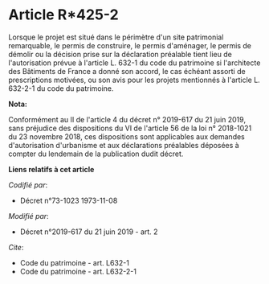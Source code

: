 # Article R*425-2

Lorsque le projet est situé dans le périmètre d'un site patrimonial remarquable, le permis de construire, le permis
d'aménager, le permis de démolir ou la décision prise sur la déclaration préalable tient lieu de l'autorisation prévue à
l'article L. 632-1 du code du patrimoine si l'architecte des Bâtiments de France a donné son accord, le cas échéant assorti
de prescriptions motivées, ou son avis pour les projets mentionnés à l'article L. 632-2-1 du code du patrimoine.

**Nota:**

Conformément au II de l'article 4 du décret n° 2019-617 du 21 juin 2019, sans préjudice des dispositions du VI de l'article
56 de la loi n° 2018-1021 du 23 novembre 2018, ces dispositions sont applicables aux demandes d'autorisation d'urbanisme et
aux déclarations préalables déposées à compter du lendemain de la publication dudit décret.

**Liens relatifs à cet article**

_Codifié par_:

  - Décret n°73-1023 1973-11-08

_Modifié par_:

  - Décret n°2019-617 du 21 juin 2019 - art. 2

_Cite_:

  - Code du patrimoine - art. L632-1
  - Code du patrimoine - art. L632-2-1
